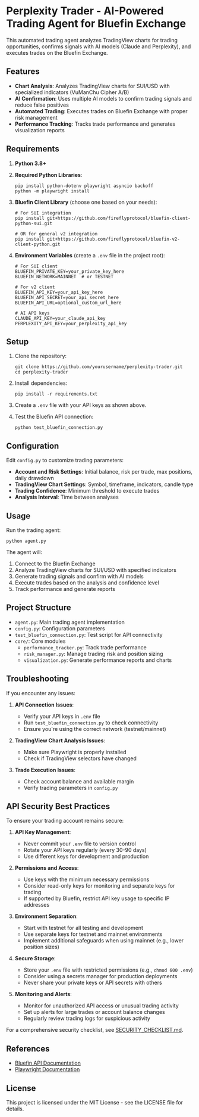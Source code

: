 # Perplexity Trader - AI-Powered Trading Agent for Bluefin Exchange

This automated trading agent analyzes TradingView charts for trading opportunities, confirms signals with AI models (Claude and Perplexity), and executes trades on the Bluefin Exchange.

## Features

- **Chart Analysis**: Analyzes TradingView charts for SUI/USD with specialized indicators (VuManChu Cipher A/B)
- **AI Confirmation**: Uses multiple AI models to confirm trading signals and reduce false positives
- **Automated Trading**: Executes trades on Bluefin Exchange with proper risk management
- **Performance Tracking**: Tracks trade performance and generates visualization reports

## Requirements

1. **Python 3.8+**
2. **Required Python Libraries**:
   ```
   pip install python-dotenv playwright asyncio backoff
   python -m playwright install
   ```

3. **Bluefin Client Library** (choose one based on your needs):
   ```
   # For SUI integration
   pip install git+https://github.com/fireflyprotocol/bluefin-client-python-sui.git
   
   # OR for general v2 integration
   pip install git+https://github.com/fireflyprotocol/bluefin-v2-client-python.git
   ```

4. **Environment Variables** (create a `.env` file in the project root):
   ```
   # For SUI client
   BLUEFIN_PRIVATE_KEY=your_private_key_here
   BLUEFIN_NETWORK=MAINNET  # or TESTNET
   
   # For v2 client
   BLUEFIN_API_KEY=your_api_key_here
   BLUEFIN_API_SECRET=your_api_secret_here
   BLUEFIN_API_URL=optional_custom_url_here
   
   # AI API keys
   CLAUDE_API_KEY=your_claude_api_key
   PERPLEXITY_API_KEY=your_perplexity_api_key
   ```

## Setup

1. Clone the repository:
   ```
   git clone https://github.com/yourusername/perplexity-trader.git
   cd perplexity-trader
   ```

2. Install dependencies:
   ```
   pip install -r requirements.txt
   ```

3. Create a `.env` file with your API keys as shown above.

4. Test the Bluefin API connection:
   ```
   python test_bluefin_connection.py
   ```

## Configuration

Edit `config.py` to customize trading parameters:

- **Account and Risk Settings**: Initial balance, risk per trade, max positions, daily drawdown
- **TradingView Chart Settings**: Symbol, timeframe, indicators, candle type
- **Trading Confidence**: Minimum threshold to execute trades
- **Analysis Interval**: Time between analyses

## Usage

Run the trading agent:

```
python agent.py
```

The agent will:
1. Connect to the Bluefin Exchange
2. Analyze TradingView charts for SUI/USD with specified indicators
3. Generate trading signals and confirm with AI models
4. Execute trades based on the analysis and confidence level
5. Track performance and generate reports

## Project Structure

- `agent.py`: Main trading agent implementation
- `config.py`: Configuration parameters
- `test_bluefin_connection.py`: Test script for API connectivity
- `core/`: Core modules
  - `performance_tracker.py`: Track trade performance
  - `risk_manager.py`: Manage trading risk and position sizing
  - `visualization.py`: Generate performance reports and charts

## Troubleshooting

If you encounter any issues:

1. **API Connection Issues**:
   - Verify your API keys in `.env` file
   - Run `test_bluefin_connection.py` to check connectivity
   - Ensure you're using the correct network (testnet/mainnet)

2. **TradingView Chart Analysis Issues**:
   - Make sure Playwright is properly installed
   - Check if TradingView selectors have changed

3. **Trade Execution Issues**:
   - Check account balance and available margin
   - Verify trading parameters in `config.py`

## API Security Best Practices

To ensure your trading account remains secure:

1. **API Key Management**:
   - Never commit your `.env` file to version control
   - Rotate your API keys regularly (every 30-90 days)
   - Use different keys for development and production

2. **Permissions and Access**:
   - Use keys with the minimum necessary permissions
   - Consider read-only keys for monitoring and separate keys for trading
   - If supported by Bluefin, restrict API key usage to specific IP addresses

3. **Environment Separation**:
   - Start with testnet for all testing and development
   - Use separate keys for testnet and mainnet environments
   - Implement additional safeguards when using mainnet (e.g., lower position sizes)

4. **Secure Storage**:
   - Store your `.env` file with restricted permissions (e.g., `chmod 600 .env`)
   - Consider using a secrets manager for production deployments
   - Never share your private keys or API secrets with others

5. **Monitoring and Alerts**:
   - Monitor for unauthorized API access or unusual trading activity
   - Set up alerts for large trades or account balance changes
   - Regularly review trading logs for suspicious activity

For a comprehensive security checklist, see [SECURITY_CHECKLIST.md](SECURITY_CHECKLIST.md).

## References

- [Bluefin API Documentation](https://bluefin-exchange.readme.io/reference/introduction)
- [Playwright Documentation](https://playwright.dev/python/docs/intro)

## License

This project is licensed under the MIT License - see the LICENSE file for details.